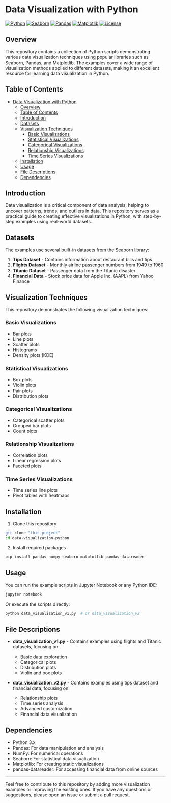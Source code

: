 # Data Visualization with Python

[![Python](https://img.shields.io/badge/Python-3.9-blue.svg)](https://www.python.org/downloads/release/python-390/)
[![Seaborn](https://img.shields.io/badge/Seaborn-0.11-red.svg)](https://seaborn.pydata.org/)
[![Pandas](https://img.shields.io/badge/Pandas-1.3-green.svg)](https://pandas.pydata.org/)
[![Matplotlib](https://img.shields.io/badge/Matplotlib-3.4-orange.svg)](https://matplotlib.org/)
[![License](https://img.shields.io/badge/License-MIT-green.svg)](https://opensource.org/licenses/MIT)

## Overview

This repository contains a collection of Python scripts demonstrating various data visualization techniques using popular libraries such as Seaborn, Pandas, and Matplotlib. The examples cover a wide range of visualization methods applied to different datasets, making it an excellent resource for learning data visualization in Python.

## Table of Contents

- [Data Visualization with Python](#data-visualization-with-python)
  - [Overview](#overview)
  - [Table of Contents](#table-of-contents)
  - [Introduction](#introduction)
  - [Datasets](#datasets)
  - [Visualization Techniques](#visualization-techniques)
    - [Basic Visualizations](#basic-visualizations)
    - [Statistical Visualizations](#statistical-visualizations)
    - [Categorical Visualizations](#categorical-visualizations)
    - [Relationship Visualizations](#relationship-visualizations)
    - [Time Series Visualizations](#time-series-visualizations)
  - [Installation](#installation)
  - [Usage](#usage)
  - [File Descriptions](#file-descriptions)
  - [Dependencies](#dependencies)

## Introduction

Data visualization is a critical component of data analysis, helping to uncover patterns, trends, and outliers in data. This repository serves as a practical guide to creating effective visualizations in Python, with step-by-step examples using real-world datasets.

## Datasets

The examples use several built-in datasets from the Seaborn library:

1. **Tips Dataset** - Contains information about restaurant bills and tips
2. **Flights Dataset** - Monthly airline passenger numbers from 1949 to 1960
3. **Titanic Dataset** - Passenger data from the Titanic disaster
4. **Financial Data** - Stock price data for Apple Inc. (AAPL) from Yahoo Finance

## Visualization Techniques

This repository demonstrates the following visualization techniques:

### Basic Visualizations
- Bar plots
- Line plots
- Scatter plots
- Histograms
- Density plots (KDE)

### Statistical Visualizations
- Box plots
- Violin plots
- Pair plots
- Distribution plots

### Categorical Visualizations
- Categorical scatter plots
- Grouped bar plots
- Count plots

### Relationship Visualizations
- Correlation plots
- Linear regression plots
- Faceted plots

### Time Series Visualizations
- Time series line plots
- Pivot tables with heatmaps

## Installation

1. Clone this repository
```bash
git clone "this project"
cd data-visualization-python
```

2. Install required packages
```bash
pip install pandas numpy seaborn matplotlib pandas-datareader
```

## Usage

You can run the example scripts in Jupyter Notebook or any Python IDE:

```bash
jupyter notebook
```

Or execute the scripts directly:

```bash
python data_visualization_v1.py  # or data_visualization_v2
```

## File Descriptions

- **data_visualization_v1.py** - Contains examples using flights and Titanic datasets, focusing on:
  - Basic data exploration
  - Categorical plots
  - Distribution plots
  - Violin and box plots

- **data_visualization_v2.py** - Contains examples using tips dataset and financial data, focusing on:
  - Relationship plots
  - Time series analysis
  - Advanced customization
  - Financial data visualization

## Dependencies

- Python 3.x
- Pandas: For data manipulation and analysis
- NumPy: For numerical operations
- Seaborn: For statistical data visualization
- Matplotlib: For creating static visualizations
- pandas-datareader: For accessing financial data from online sources

---

Feel free to contribute to this repository by adding more visualization examples or improving the existing ones. If you have any questions or suggestions, please open an issue or submit a pull request.